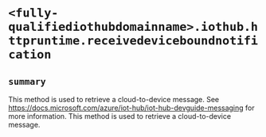# `<fully-qualifiediothubdomainname>.iothub.httpruntime.receivedeviceboundnotification`

## `summary`
This method is used to retrieve a cloud-to-device message. See https://docs.microsoft.com/azure/iot-hub/iot-hub-devguide-messaging for more information. This method is used to retrieve a cloud-to-device message.


